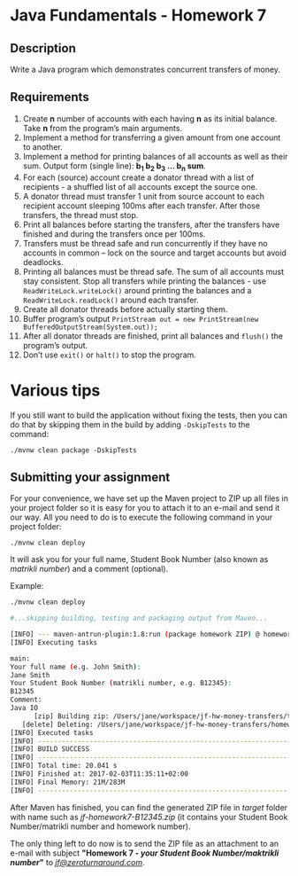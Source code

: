 Java Fundamentals - Homework 7
===========
Description
-------------------

Write a Java program which demonstrates concurrent transfers of money.

Requirements
-----------------------

1. Create **n** number of accounts with each having **n** as its initial balance. Take **n** from the program’s main arguments. 
2. Implement a method for transferring a given amount from one account to another. 
3. Implement a method for printing balances of all accounts as well as their sum. Output form (single line): **b<sub>1</sub> b<sub>2</sub> b<sub>3</sub> ... b<sub>n</sub> sum**.
4. For each (source) account create a donator thread with a list of recipients - a shuffled list of all accounts except the source one.
5. A donator thread must transfer 1 unit from source account to each recipient account sleeping 100ms after each transfer. After those transfers, the thread must stop.
6. Print all balances before starting the transfers, after the transfers have finished and during the transfers once per 100ms. 
7. Transfers must be thread safe and run concurrently if they have no accounts in common – lock on the source and target accounts but avoid deadlocks. 
8. Printing all balances must be thread safe. The sum of all accounts must stay consistent. Stop all transfers while printing the balances - use `ReadWriteLock.writeLock()` around printing the balances and a `ReadWriteLock.readLock()` around each transfer.
9. Create all donator threads before actually starting them.
10. Buffer program’s output `PrintStream out = new PrintStream(new BufferedOutputStream(System.out));`
11. After all donator threads are finished, print all balances and `flush()` the program’s output.
12. Don’t use `exit()` or `halt()` to stop the program.

Various tips
============

If you still want to build the application without fixing the tests, then you can do that by skipping them in the build by adding `-DskipTests` to the command:
```shell
./mvnw clean package -DskipTests
```

Submitting your assignment
--------------------------

For your convenience, we have set up the Maven project to ZIP up all files in your project folder so it is easy for you to attach it to an e-mail and send it our way. All you need to do is to execute the following command in your project folder:

```
./mvnw clean deploy
```

It will ask you for your full name, Student Book Number (also known as *matrikli number*) and a comment (optional).

Example:

```bash
./mvnw clean deploy

#...skipping building, testing and packaging output from Maven...

[INFO] --- maven-antrun-plugin:1.8:run (package homework ZIP) @ homework7 ---
[INFO] Executing tasks

main:
Your full name (e.g. John Smith):
Jane Smith
Your Student Book Number (matrikli number, e.g. B12345):
B12345
Comment:
Java IO
      [zip] Building zip: /Users/jane/workspace/jf-hw-money-transfers/target/jf-homework7-B12345.zip
   [delete] Deleting: /Users/jane/workspace/jf-hw-money-transfers/homework.properties
[INFO] Executed tasks
[INFO] ------------------------------------------------------------------------
[INFO] BUILD SUCCESS
[INFO] ------------------------------------------------------------------------
[INFO] Total time: 20.041 s
[INFO] Finished at: 2017-02-03T11:35:11+02:00
[INFO] Final Memory: 21M/283M
[INFO] ------------------------------------------------------------------------
```

After Maven has finished, you can find the generated ZIP file in *target* folder with name such as 
*jf-homework7-B12345.zip* (it contains your Student Book Number/matrikli number and homework number).

The only thing left to do now is to send the ZIP file as an attachment to an e-mail with subject **"Homework 7 - *your Student Book Number/maktrikli number*"** to *jf@zeroturnaround.com*.